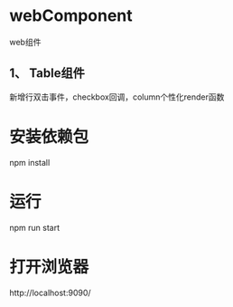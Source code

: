# webComponent
web组件

## 1、 Table组件
新增行双击事件，checkbox回调，column个性化render函数
# 安装依赖包
npm install
# 运行
npm run start
# 打开浏览器
http://localhost:9090/